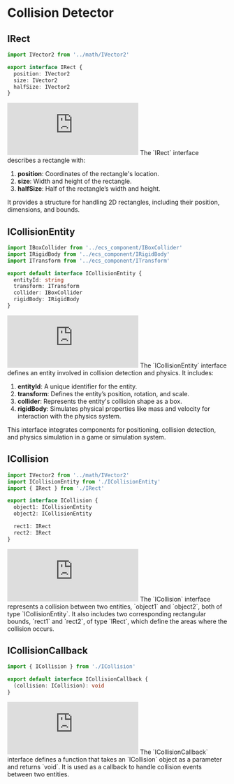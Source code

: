 # Collision Detector

## IRect

```typescript
import IVector2 from '../math/IVector2'

export interface IRect {
  position: IVector2
  size: IVector2
  halfSize: IVector2
}
```

<iframe src="https://1drv.ms/u/c/37f44e52f80d7972/IQRHChuioIr3QJG3hDB5PM85AeFt3vIUwTNh-vYDHWrlG74" width="300" height="120" frameborder="0" scrolling="no"></iframe>
The `IRect` interface describes a rectangle with:

1. **position**: Coordinates of the rectangle's location.
2. **size**: Width and height of the rectangle.
3. **halfSize**: Half of the rectangle’s width and height.

It provides a structure for handling 2D rectangles, including their position, dimensions, and bounds.

## ICollisionEntity

```typescript
import IBoxCollider from '../ecs_component/IBoxCollider'
import IRigidBody from '../ecs_component/IRigidBody'
import ITransform from '../ecs_component/ITransform'

export default interface ICollisionEntity {
  entityId: string
  transform: ITransform
  collider: IBoxCollider
  rigidBody: IRigidBody
}
```

<iframe src="https://1drv.ms/u/c/37f44e52f80d7972/IQQUvEfTMO2QT7qucF4uMCyXAabp4nc9h6h7EEn2pIdPnBA" width="300" height="120" frameborder="0" scrolling="no"></iframe>
The `ICollisionEntity` interface defines an entity involved in collision detection and physics. It includes:

1. **entityId**: A unique identifier for the entity.
2. **transform**: Defines the entity’s position, rotation, and scale.
3. **collider**: Represents the entity's collision shape as a box.
4. **rigidBody**: Simulates physical properties like mass and velocity for interaction with the physics system.

This interface integrates components for positioning, collision detection, and physics simulation in a game or simulation system.

## ICollision

```typescript
import IVector2 from '../math/IVector2'
import ICollisionEntity from './ICollisionEntity'
import { IRect } from './IRect'

export interface ICollision {
  object1: ICollisionEntity
  object2: ICollisionEntity

  rect1: IRect
  rect2: IRect
}
```

<iframe src="https://1drv.ms/u/c/37f44e52f80d7972/IQQ9hXiIE7s7SaDMKkI_C44FAcFgnezr36MWD835LrOH_s4" width="300" height="120" frameborder="0" scrolling="no"></iframe>
The `ICollision` interface represents a collision between two entities, `object1` and `object2`, both of type `ICollisionEntity`.  
It also includes two corresponding rectangular bounds, `rect1` and `rect2`, of type `IRect`, which define the areas where the collision occurs.

## ICollisionCallback

```typescript
import { ICollision } from './ICollision'

export default interface ICollisionCallback {
  (collision: ICollision): void
}
```

<iframe src="https://1drv.ms/u/c/37f44e52f80d7972/IQQrpMzmghxwQqpsN8_cB79yAT-g5JbacyMDf59g5T6PQCc" width="300" height="120" frameborder="0" scrolling="no"></iframe>
The `ICollisionCallback` interface defines a function that takes an `ICollision` object as a parameter and returns `void`.  
It is used as a callback to handle collision events between two entities.